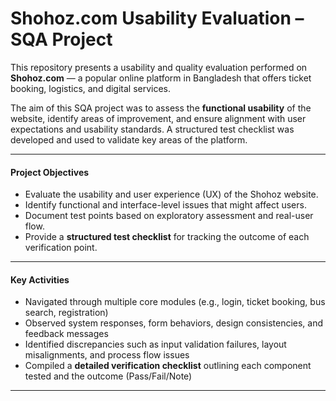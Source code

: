 # Shohoz.com Usability Evaluation – SQA Project

This repository presents a usability and quality evaluation performed on **Shohoz.com** — a popular online platform in Bangladesh that offers ticket booking, logistics, and digital services.

The aim of this SQA project was to assess the **functional usability** of the website, identify areas of improvement, and ensure alignment with user expectations and usability standards. A structured test checklist was developed and used to validate key areas of the platform.

---

#### Project Objectives

- Evaluate the usability and user experience (UX) of the Shohoz website.
- Identify functional and interface-level issues that might affect users.
- Document test points based on exploratory assessment and real-user flow.
- Provide a **structured test checklist** for tracking the outcome of each verification point.

---

#### Key Activities

- Navigated through multiple core modules (e.g., login, ticket booking, bus search, registration)
- Observed system responses, form behaviors, design consistencies, and feedback messages
- Identified discrepancies such as input validation failures, layout misalignments, and process flow issues
- Compiled a **detailed verification checklist** outlining each component tested and the outcome (Pass/Fail/Note)

---



